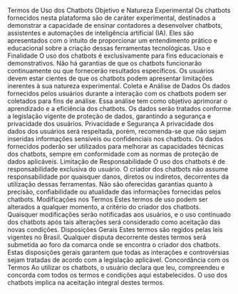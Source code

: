 Termos de Uso dos Chatbots
Objetivo e Natureza Experimental
Os chatbots fornecidos nesta plataforma são de caráter experimental, destinados a demonstrar a capacidade de ensinar contadores a desenvolver chatbots, assistentes e automações de inteligência artificial (IA). Eles são apresentados com o intuito de proporcionar um entendimento prático e educacional sobre a criação dessas ferramentas tecnológicas.
Uso e Finalidade
O uso dos chatbots é exclusivamente para fins educacionais e demonstrativos. Não há garantias de que os chatbots funcionarão continuamente ou que fornecerão resultados específicos. Os usuários devem estar cientes de que os chatbots podem apresentar limitações inerentes à sua natureza experimental.
Coleta e Análise de Dados
Os dados fornecidos pelos usuários durante a interação com os chatbots podem ser coletados para fins de análise. Essa análise tem como objetivo aprimorar o aprendizado e a eficiência dos chatbots. Os dados serão tratados conforme a legislação vigente de proteção de dados, garantindo a segurança e privacidade dos usuários.
Privacidade e Segurança
A privacidade dos dados dos usuários será respeitada, porém, recomenda-se que não sejam inseridas informações sensíveis ou confidenciais nos chatbots. Os dados fornecidos poderão ser utilizados para melhorar as capacidades técnicas dos chatbots, sempre em conformidade com as normas de proteção de dados aplicáveis.
Limitação de Responsabilidade
O uso dos chatbots é de responsabilidade exclusiva do usuário. O criador dos chatbots não assume responsabilidade por quaisquer danos, diretos ou indiretos, decorrentes da utilização dessas ferramentas. Não são oferecidas garantias quanto à precisão, confiabilidade ou atualidade das informações fornecidas pelos chatbots.
Modificações nos Termos
Estes termos de uso podem ser alterados a qualquer momento, a critério do criador dos chatbots. Quaisquer modificações serão notificadas aos usuários, e o uso continuado dos chatbots após tais alterações será considerado como aceitação das novas condições.
Disposições Gerais
Estes termos são regidos pelas leis vigentes no Brasil. Qualquer disputa decorrente destes termos será submetida ao foro da comarca onde se encontra o criador dos chatbots. Estas disposições gerais garantem que todas as interações e controvérsias sejam tratadas de acordo com a legislação aplicável.
Concordância com os Termos
Ao utilizar os chatbots, o usuário declara que leu, compreendeu e concorda com todos os termos e condições aqui estabelecidos. O uso dos chatbots implica na aceitação integral destes termos.
